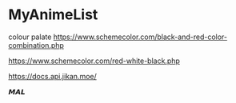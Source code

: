 # MyAnimeList

colour palate
https://www.schemecolor.com/black-and-red-color-combination.php

https://www.schemecolor.com/red-white-black.php

https://docs.api.jikan.moe/

𝙈𝘼𝙇
